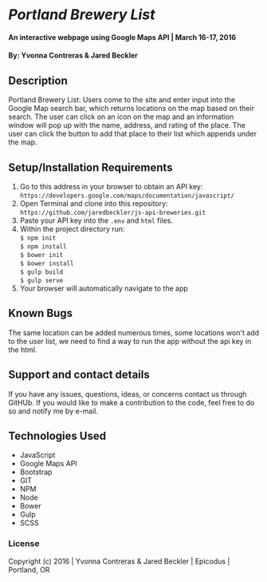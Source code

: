 # _Portland Brewery List_

#### An interactive webpage using Google Maps API  | March 16-17, 2016

#### By: Yvonna Contreras & Jared Beckler

## Description

Portland Brewery List: Users come to the site and enter input into the Google Map search bar, which returns locations on the map based on their search.
The user can click on an icon on the map and an information window will pop up with the name, address, and rating of the place. The user can click the button
to add that place to their list which appends under the map.

## Setup/Installation Requirements

1. Go to this address in your browser to obtain an API key: ```https://developers.google.com/maps/documentation/javascript/```
2. Open Terminal and clone into this repository: ```https://github.com/jaredbeckler/js-api-breweries.git```
3. Paste your API key into the ```.env``` and ```html``` files.
4. Within the project directory run:<br>
       ```$ npm init ```<br>
       ```$ npm install ```<br>
       ```$ bower init ```<br>
       ```$ bower install ```<br>
       ```$ gulp build ```<br>
       ```$ gulp serve ```<br>
5. Your browser will automatically navigate to the app

## Known Bugs

The same location can be added numerous times, some locations won't add to the user list, we need to find a way to run the app without the api key in the html.

## Support and contact details

If you have any issues, questions, ideas, or concerns contact us through GitHUb. If you would like to make a contribution to the code, feel free to do so and notify me by e-mail.

## Technologies Used

* JavaScript
* Google Maps API
* Bootstrap
* GIT
* NPM
* Node
* Bower 
* Gulp 
* SCSS


### License

Copyright (c) 2016  |  Yvonna Contreras & Jared Beckler  |  Epicodus  |  Portland, OR
